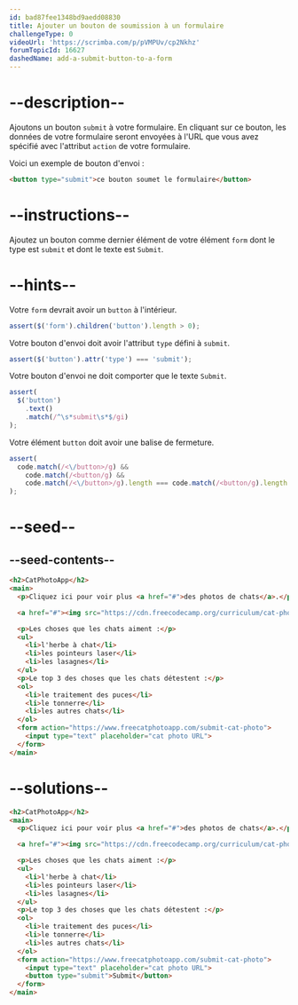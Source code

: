 ```yaml
---
id: bad87fee1348bd9aedd08830
title: Ajouter un bouton de soumission à un formulaire 
challengeType: 0
videoUrl: 'https://scrimba.com/p/pVMPUv/cp2Nkhz'
forumTopicId: 16627
dashedName: add-a-submit-button-to-a-form
---
```


# --description--

Ajoutons un bouton `submit` à votre formulaire. En cliquant sur ce bouton, les données de votre formulaire seront envoyées à l'URL que vous avez spécifié avec l'attribut `action` de votre formulaire.

Voici un exemple de bouton d'envoi :

```html
<button type="submit">ce bouton soumet le formulaire</button>
```

# --instructions--

Ajoutez un bouton comme dernier élément de votre élément `form` dont le type est `submit` et dont le texte est `Submit`.

# --hints--

Votre `form` devrait avoir un `button` à l'intérieur.
```js
assert($('form').children('button').length > 0);
```

Votre bouton d'envoi doit avoir l'attribut `type` défini à `submit`.

```js
assert($('button').attr('type') === 'submit');
```

Votre bouton d'envoi ne doit comporter que le texte `Submit`.

```js
assert(
  $('button')
    .text()
    .match(/^\s*submit\s*$/gi)
);
```

Votre élément `button` doit avoir une balise de fermeture.

```js
assert(
  code.match(/<\/button>/g) &&
    code.match(/<button/g) &&
    code.match(/<\/button>/g).length === code.match(/<button/g).length
);
```

# --seed--

## --seed-contents--

```html
<h2>CatPhotoApp</h2>
<main>
  <p>Cliquez ici pour voir plus <a href="#">des photos de chats</a>.</p>

  <a href="#"><img src="https://cdn.freecodecamp.org/curriculum/cat-photo-app/relaxing-cat.jpg" alt="A cute orange cat lying on its back."></a>

  <p>Les choses que les chats aiment :</p>
  <ul>
    <li>l'herbe à chat</li>
    <li>les pointeurs laser</li>
    <li>les lasagnes</li>
  </ul>
  <p>Le top 3 des choses que les chats détestent :</p>
  <ol>
    <li>le traitement des puces</li>
    <li>le tonnerre</li>
    <li>les autres chats</li>
  </ol>
  <form action="https://www.freecatphotoapp.com/submit-cat-photo">
    <input type="text" placeholder="cat photo URL">
  </form>
</main>
```

# --solutions--

```html
<h2>CatPhotoApp</h2>
<main>
  <p>Cliquez ici pour voir plus <a href="#">des photos de chats</a>.</p>

  <a href="#"><img src="https://cdn.freecodecamp.org/curriculum/cat-photo-app/relaxing-cat.jpg" alt="A cute orange cat lying on its back."></a>

  <p>Les choses que les chats aiment :</p>
  <ul>
    <li>l'herbe à chat</li>
    <li>les pointeurs laser</li>
    <li>les lasagnes</li>
  </ul>
  <p>Le top 3 des choses que les chats détestent :</p>
  <ol>
    <li>le traitement des puces</li>
    <li>le tonnerre</li>
    <li>les autres chats</li>
  </ol>
  <form action="https://www.freecatphotoapp.com/submit-cat-photo">
    <input type="text" placeholder="cat photo URL">
    <button type="submit">Submit</button>
  </form>
</main>
```
